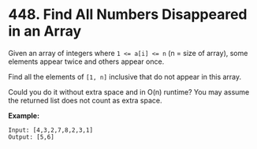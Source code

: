 # 448. Find All Numbers Disappeared in an Array

Given an array of integers where `1 <= a[i] <= n` (n = size of array), some
elements appear twice and others appear once.

Find all the elements of `[1, n]` inclusive that do not appear in this array.

Could you do it without extra space and in O(n) runtime? You may assume the
returned list does not count as extra space.

__Example:__

```
Input: [4,3,2,7,8,2,3,1]
Output: [5,6]
```
